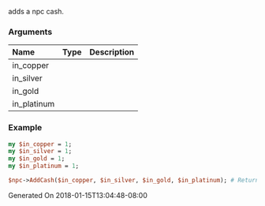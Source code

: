 adds a npc cash.
### Arguments
**Name**|**Type**|**Description**
:---|:---|:---
in_copper||
in_silver||
in_gold||
in_platinum||

### Example

```perl
my $in_copper = 1;
my $in_silver = 1;
my $in_gold = 1;
my $in_platinum = 1;

$npc->AddCash($in_copper, $in_silver, $in_gold, $in_platinum); # Returns void
```


Generated On 2018-01-15T13:04:48-08:00